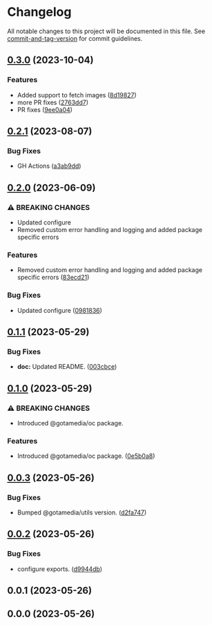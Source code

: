 # Changelog

All notable changes to this project will be documented in this file. See [commit-and-tag-version](https://github.com/absolute-version/commit-and-tag-version) for commit guidelines.

## [0.3.0](https://github.com/gotamedia/oc/compare/0.2.1...0.3.0) (2023-10-04)


### Features

* Added support to fetch images ([8d19827](https://github.com/gotamedia/oc/commit/8d19827df7e426d63fae6639b967a712d05e7ce8))
* more PR fixes ([2763dd7](https://github.com/gotamedia/oc/commit/2763dd7e657b68e5888bd3eca651d57fc02615cc))
* PR fixes ([9ee0a04](https://github.com/gotamedia/oc/commit/9ee0a04e7e2908512a31798128cf491a29e97cf0))

## [0.2.1](https://github.com/gotamedia/oc/compare/0.2.0...0.2.1) (2023-08-07)


### Bug Fixes

* GH Actions ([a3ab9dd](https://github.com/gotamedia/oc/commit/a3ab9ddec6c3793b4c177903165763ca0147ab20))

## [0.2.0](https://bitbucket.org/gotamedia/oc/compare/0.2.0..0.1.1) (2023-06-09)


### ⚠ BREAKING CHANGES

* Updated configure
* Removed custom error handling and logging and added package specific errors

### Features

* Removed custom error handling and logging and added package specific errors ([83ecd21](https://bitbucket.org/gotamedia/oc/commits/83ecd21f335857af7c0d18f44f1740e31113c306))


### Bug Fixes

* Updated configure ([0981836](https://bitbucket.org/gotamedia/oc/commits/098183651cb61c06f795845900bfa1e348b864e6))

## [0.1.1](https://bitbucket.org/gotamedia/oc/compare/0.1.1..0.1.0) (2023-05-29)


### Bug Fixes

* **doc:** Updated README. ([003cbce](https://bitbucket.org/gotamedia/oc/commits/003cbce7507ebbf90c9078fbc0e89cf321b3d89d))

## [0.1.0](https://bitbucket.org/gotamedia/oc/compare/0.1.0..0.0.3) (2023-05-29)


### ⚠ BREAKING CHANGES

* Introduced @gotamedia/oc package.

### Features

* Introduced @gotamedia/oc package. ([0e5b0a8](https://bitbucket.org/gotamedia/oc/commits/0e5b0a8d8f5c2e938a7860bcde8564302f2048ac))

## [0.0.3](https://bitbucket.org/gotamedia/oc/compare/0.0.3..0.0.2) (2023-05-26)


### Bug Fixes

* Bumped @gotamedia/utils version. ([d2fa747](https://bitbucket.org/gotamedia/oc/commits/d2fa747550e1e79508457893357dc39ca2f3d02b))

## [0.0.2](https://bitbucket.org/gotamedia/oc/compare/0.0.2..0.0.1) (2023-05-26)


### Bug Fixes

* configure exports. ([d9944db](https://bitbucket.org/gotamedia/oc/commits/d9944dbb0733c6963ddf8aaffd5d4a39b5f7116a))

## 0.0.1 (2023-05-26)

## 0.0.0 (2023-05-26)
